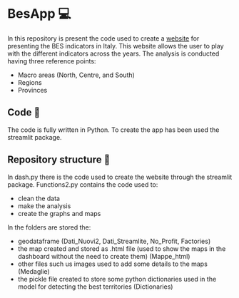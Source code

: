 # BesApp 💻 

In this repository is present the code used to create a [website](https://share.streamlit.io/albertodebenedittis/besapp/main/dash.py) for presenting the BES indicators in Italy. 
This website allows the user to play with the different indicators across the years. 
The analysis is conducted having three reference points:
* Macro areas (North, Centre, and South)
* Regions 
* Provinces

## Code 🐍
The code is fully written in Python. 
To create the app has been used the streamlit package.

## Repository structure 📂

In dash.py there is the code used to create the website through the streamlit package.
Functions2.py contains the code used to: 
* clean the data
* make the analysis
* create the graphs and maps

In the folders are stored the: 
* geodataframe  (Dati_Nuovi2, Dati_Streamlite, No_Profit, Factories) 
* the map created and stored as .html file (used to show the maps in the dashboard without the need to create them) (Mappe_html)
* other files such us images used to add some details to the maps (Medaglie)
* the pickle file created to store some python dictionaries used in the model for detecting the best territories (Dictionaries)
